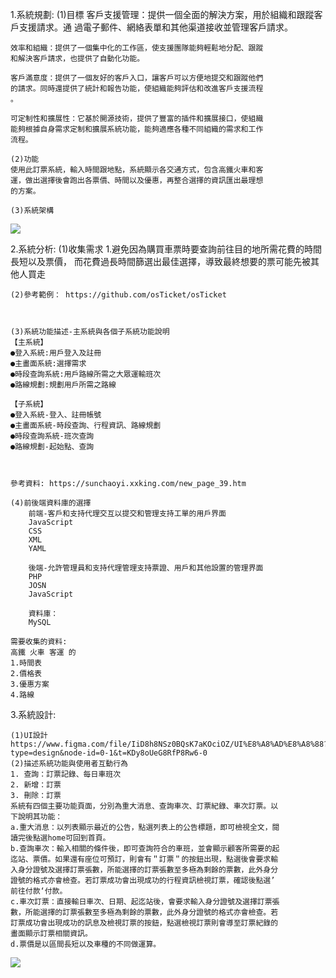 1.系統規劃:
    (1)目標
    客戶支援管理：提供一個全面的解決方案，用於組織和跟蹤客戶支援請求。通
    過電子郵件、網絡表單和其他渠道接收並管理客戶請求。
    
    效率和組織：提供了一個集中化的工作區，使支援團隊能夠輕鬆地分配、跟蹤
    和解決客戶請求，也提供了自動化功能。
    
    客戶滿意度：提供了一個友好的客戶入口，讓客戶可以方便地提交和跟蹤他們
    的請求。同時還提供了統計和報告功能，使組織能夠評估和改進客戶支援流程
    。
    
    可定制性和擴展性：它基於開源技術，提供了豐富的插件和擴展接口，使組織
    能夠根據自身需求定制和擴展系統功能，能夠適應各種不同組織的需求和工作
    流程。 

    (2)功能
    使用此訂票系統，輸入時間跟地點，系統顯示各交通方式，包含高鐵火車和客
    運，做出選擇後會跑出各票價、時間以及優惠，再整合選擇的資訊匯出最理想
    的方案。

    (3)系統架構
![](https://hackmd.io/_uploads/HJ6LXYOS3.png)

  
2.系統分析:
    (1)收集需求
    1.避免因為購買車票時要查詢前往目的地所需花費的時間長短以及票價，
    而花費過長時間篩選出最佳選擇，導致最終想要的票可能先被其他人買走
    
    (2)參考範例： https://github.com/osTicket/osTicket


     
    (3)系統功能描述-主系統與各個子系統功能說明
    【主系統】
    ●登入系統:用戶登入及註冊
    ●主畫面系統:選擇需求
    ●時段查詢系統:用戶路線所需之大眾運輸班次
    ●路線規劃:規劃用戶所需之路線
    
    【子系統】
    ●登入系統-登入、註冊帳號
    ●主畫面系統-時段查詢、行程資訊、路線規劃
    ●時段查詢系統-班次查詢
    ●路線規劃-起始點、查詢
    
    
    
    參考資料: https://sunchaoyi.xxking.com/new_page_39.htm
        
    (4)前後端資料庫的選擇 
        前端-客戶和支持代理交互以提交和管理支持工單的用戶界面
        JavaScript
        CSS
        XML
        YAML
    
        後端-允許管理員和支持代理管理支持票證、用戶和其他設置的管理界面
        PHP
        JOSN 
        JavaScript
        
        資料庫：
        MySQL
        
    需要收集的資料:
    高鐵 火車 客運 的 
    1.時間表
    2.價格表
    3.優惠方案
    4.路線
  
3.系統設計:
    
    (1)UI設計 
    https://www.figma.com/file/IiD8h8NSz0BQsK7aKOciOZ/UI%E8%A8%AD%E8%A8%88?type=design&node-id=0-1&t=KDy8oUeG8RfP8Rw6-0
    (2)描述系統功能與使用者互動行為
    1. 查詢：訂票記錄、每日車班次
    2. 新增：訂票
    3. 刪除：訂票
    系統有四個主要功能頁面，分別為重大消息、查詢車次、訂票紀錄、車次訂票。以
    下說明其功能：
    a.重大消息：以列表顯示最近的公告，點選列表上的公告標題，即可檢視全文，閱
    讀完後點選home可回到首頁。
    b.查詢車次：輸入相關的條件後，即可查詢符合的車班，並會顯示顧客所需要的起
    迄站、票價。如果還有座位可預訂，則會有＂訂票＂的按鈕出現，點選後會要求輸
    入身分證號及選擇訂票張數，所能選擇的訂票張數至多極為剩餘的票數，此外身分
    證號的格式亦會檢查。若訂票成功會出現成功的行程資訊檢視訂票，確認後點選’
    前往付款‘付款。
    c.車次訂票：直接輸日車次、日期、起迄站後，會要求輸入身分證號及選擇訂票張
    數，所能選擇的訂票張數至多極為剩餘的票數，此外身分證號的格式亦會檢查。若
    訂票成功會出現成功的訊息及檢視訂票的按鈕，點選檢視訂票則會導至訂票紀錄的
    畫面顯示訂票相關資訊。
    d.票價是以區間長短以及車種的不同做運算。
 ![](https://hackmd.io/_uploads/BJ4ZE_av3.png)
    

